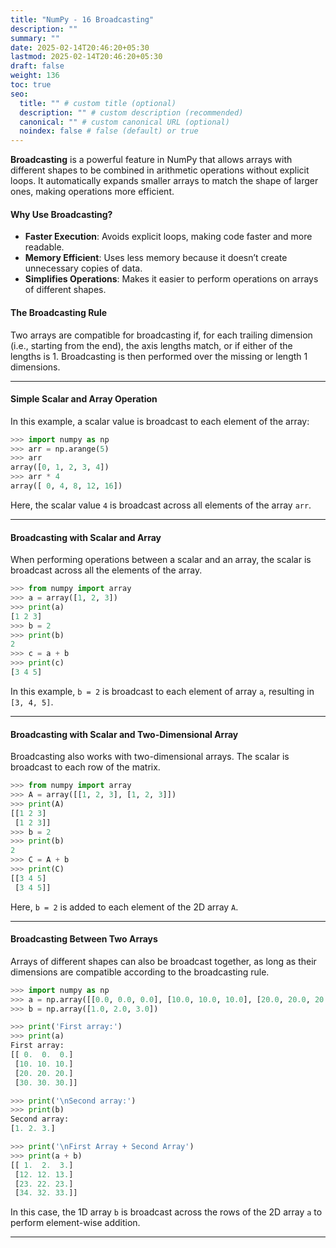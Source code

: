 ```yaml
---
title: "NumPy - 16 Broadcasting"
description: ""
summary: ""
date: 2025-02-14T20:46:20+05:30
lastmod: 2025-02-14T20:46:20+05:30
draft: false
weight: 136
toc: true
seo:
  title: "" # custom title (optional)
  description: "" # custom description (recommended)
  canonical: "" # custom canonical URL (optional)
  noindex: false # false (default) or true
---
```



**Broadcasting** is a powerful feature in NumPy that allows arrays with different shapes to be combined in arithmetic operations without explicit loops. It automatically expands smaller arrays to match the shape of larger ones, making operations more efficient.

#### **Why Use Broadcasting?**

- **Faster Execution**: Avoids explicit loops, making code faster and more readable.
- **Memory Efficient**: Uses less memory because it doesn’t create unnecessary copies of data.
- **Simplifies Operations**: Makes it easier to perform operations on arrays of different shapes.

#### **The Broadcasting Rule**

Two arrays are compatible for broadcasting if, for each trailing dimension (i.e., starting from the end), the axis lengths match, or if either of the lengths is 1. Broadcasting is then performed over the missing or length 1 dimensions.

---

#### **Simple Scalar and Array Operation**

In this example, a scalar value is broadcast to each element of the array:

```python
>>> import numpy as np
>>> arr = np.arange(5)
>>> arr
array([0, 1, 2, 3, 4])
>>> arr * 4
array([ 0, 4, 8, 12, 16])
```

Here, the scalar value `4` is broadcast across all elements of the array `arr`.

---

#### **Broadcasting with Scalar and Array**

When performing operations between a scalar and an array, the scalar is broadcast across all the elements of the array.

```python
>>> from numpy import array
>>> a = array([1, 2, 3])
>>> print(a)
[1 2 3]
>>> b = 2
>>> print(b)
2
>>> c = a + b
>>> print(c)
[3 4 5]
```

In this example, `b = 2` is broadcast to each element of array `a`, resulting in `[3, 4, 5]`.

---

#### **Broadcasting with Scalar and Two-Dimensional Array**

Broadcasting also works with two-dimensional arrays. The scalar is broadcast to each row of the matrix.

```python
>>> from numpy import array
>>> A = array([[1, 2, 3], [1, 2, 3]])
>>> print(A)
[[1 2 3]
 [1 2 3]]
>>> b = 2
>>> print(b)
2
>>> C = A + b
>>> print(C)
[[3 4 5]
 [3 4 5]]
```

Here, `b = 2` is added to each element of the 2D array `A`.

---

#### **Broadcasting Between Two Arrays**

Arrays of different shapes can also be broadcast together, as long as their dimensions are compatible according to the broadcasting rule.

```python
>>> import numpy as np
>>> a = np.array([[0.0, 0.0, 0.0], [10.0, 10.0, 10.0], [20.0, 20.0, 20.0], [30.0, 30.0, 30.0]])
>>> b = np.array([1.0, 2.0, 3.0])

>>> print('First array:')
>>> print(a)
First array:
[[ 0.  0.  0.]
 [10. 10. 10.]
 [20. 20. 20.]
 [30. 30. 30.]]

>>> print('\nSecond array:')
>>> print(b)
Second array:
[1. 2. 3.]

>>> print('\nFirst Array + Second Array')
>>> print(a + b)
[[ 1.  2.  3.]
 [12. 12. 13.]
 [23. 22. 23.]
 [34. 32. 33.]]
```

In this case, the 1D array `b` is broadcast across the rows of the 2D array `a` to perform element-wise addition.

---
